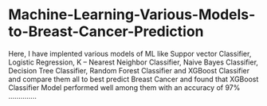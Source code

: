 # Machine-Learning-Various-Models-to-Breast-Cancer-Prediction
Here, I have implented various models of ML like Suppor vector Classifier, Logistic Regression, K – Nearest Neighbor Classifier, Naive Bayes Classifier, Decision Tree Classifier, Random Forest Classifier and XGBoost Classifier and compare them all to best predict Breast Cancer and found that XGBoost Classifier Model performed well among them with an accuracy of 97% ..............
